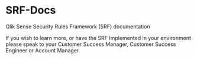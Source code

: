 # SRF-Docs
Qlik Sense Security Rules Framework (SRF) documentation

If you wish to learn more, or have the SRF Implemented in your environment please speak to your Customer Success Manager, Customer Success Engineer or Account Manager
